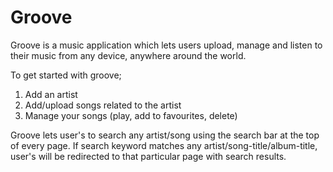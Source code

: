 # Groove

Groove is a music application which lets users upload, manage and listen to their music from any device, anywhere around the world.

To get started with groove;
1. Add an artist
2. Add/upload songs related to the artist
3. Manage your songs (play, add to favourites, delete)

Groove lets user's to search any artist/song using the search bar at the top of every page. If search keyword matches any artist/song-title/album-title, user's will be redirected to that particular page with search results.

